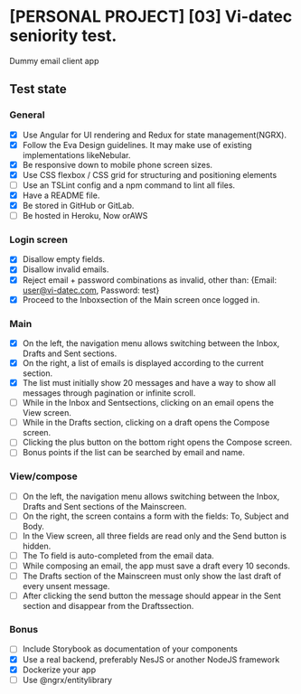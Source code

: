 # [PERSONAL PROJECT] [03] Vi-datec seniority test.

Dummy email client app

## Test state

### General

- [X] Use Angular for UI rendering and Redux for state management(NGRX).
- [X] Follow the ​Eva Design guidelines​. It may make use of existing implementations likeNebular​.
- [X] Be responsive down to mobile phone screen sizes.
- [X] Use CSS flexbox / CSS grid for structuring and positioning elements
- [ ] Use an TSLint config and a npm command to lint all files.
- [X] Have a README file.
- [X] Be stored in GitHub or GitLab.
- [ ] Be hosted in ​Heroku​, ​Now ​or ​AWS

### Login screen

- [X] Disallow empty fields.
- [X] Disallow invalid emails.
- [X] Reject email + password combinations as invalid, other than: {Email: user@vi-datec.com, Password: test}
- [X] Proceed to the ​Inbox ​section of the ​Main ​screen once logged in.

### Main

- [X] On the left, the navigation menu allows switching between the ​Inbox​, ​Drafts ​and ​Sent sections.
- [X] On the right, a list of emails is displayed according to the current section.
- [X] The list must initially show 20 messages and have a way to show all messages through pagination or infinite scroll.
- [ ] While in the ​Inbox ​and ​Sent ​sections, clicking on an email opens the ​View ​screen.
- [ ] While in the ​Drafts ​section, clicking on a draft opens the ​Compose ​screen.
- [ ] Clicking the plus button on the bottom right opens the ​Compose ​screen.
- [ ] Bonus points if the list can be searched by email and name.

### View/compose

- [ ] On the left, the navigation menu allows switching between the ​Inbox​, ​Drafts ​and ​Sent sections of the ​Main ​screen.
- [ ] On the right, the screen contains a form with the fields: ​To​, ​Subject ​and ​Body​.
- [ ] In the ​View ​screen, all three fields are read only and the Send button is hidden.
- [ ] The ​To ​field is auto-completed from the email data.
- [ ] While composing an email, the app must save a draft every 10 seconds.
- [ ] The ​Drafts ​section of the ​Main ​screen must only show the last draft of every unsent message.
- [ ] After clicking the send button the message should appear in the ​Sent ​section and disappear from the ​Drafts ​section.

### Bonus

- [ ] Include ​Storybook​ as documentation of your components
- [X] Use a real backend, preferably NesJS or another NodeJS framework
- [X] Dockerize your app
- [ ] Use ​@ngrx/entity​ library
